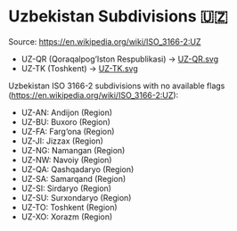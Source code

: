 # Uzbekistan Subdivisions 🇺🇿

Source: https://en.wikipedia.org/wiki/ISO_3166-2:UZ

* UZ-QR (Qoraqalpog‘Iston Respublikasi) -> [UZ-QR.svg](https://github.com/amckenna41/iso3166-flag-icons/blob/main/iso3166-2-icons/UZ/UZ-QR.svg)
* UZ-TK (Toshkent) -> [UZ-TK.svg](https://github.com/amckenna41/iso3166-flag-icons/blob/main/iso3166-2-icons/UZ/UZ-TK.svg)

Uzbekistan ISO 3166-2 subdivisions with no available flags (https://en.wikipedia.org/wiki/ISO_3166-2:UZ):

* UZ-AN: Andijon (Region)
* UZ-BU: Buxoro (Region)
* UZ-FA: Farg‘ona (Region)
* UZ-JI: Jizzax (Region)
* UZ-NG: Namangan (Region)
* UZ-NW: Navoiy (Region)
* UZ-QA: Qashqadaryo (Region)
* UZ-SA: Samarqand (Region)
* UZ-SI: Sirdaryo (Region)
* UZ-SU: Surxondaryo (Region)
* UZ-TO: Toshkent (Region)
* UZ-XO: Xorazm (Region)